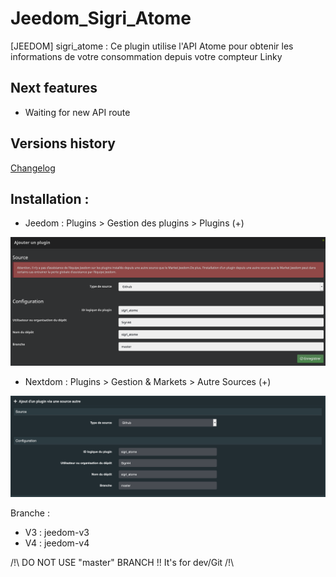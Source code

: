 # Jeedom_Sigri_Atome
[JEEDOM] sigri_atome : Ce plugin utilise l'API Atome pour obtenir les informations de votre consommation depuis votre compteur Linky 

## Next features
- Waiting for new API route

## Versions history
[Changelog](https://github.com/Sigri44/sigri_atome/blob/master/Changelog.md)

## Installation :
- Jeedom : Plugins > Gestion des plugins > Plugins (+)

![Jeedom](https://raw.githubusercontent.com/Sigri44/sigri_atome/master/doc/images/jeedom.png)

- Nextdom : Plugins > Gestion & Markets > Autre Sources (+)

![Nextdom](https://raw.githubusercontent.com/Sigri44/sigri_atome/master/doc/images/nextdom.png)

Branche :
- V3 : jeedom-v3
- V4 : jeedom-v4

/!\ DO NOT USE "master" BRANCH !! It's for dev/Git /!\